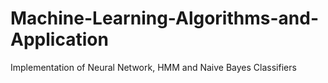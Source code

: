 # Machine-Learning-Algorithms-and-Application
Implementation of Neural Network, HMM and Naive Bayes Classifiers
